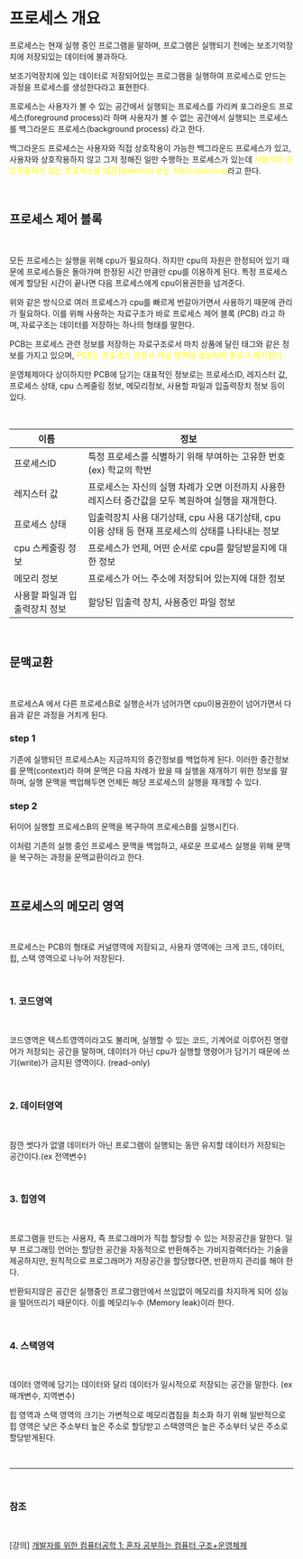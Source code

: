 # 프로세스 개요

프로세스는 현재 실행 중인 프로그램을 말하며, 프로그램은 실행되기 전에는 보조기억장치에 저장되있는 데이터에 불과하다.

보조기억장치에 있는 데이터로 저장되어있는 프로그램을 실행하여 프로세스로 만드는 과정을 프로세스를 생성한다라고 표현한다.

프로세스는 사용자가 볼 수 있는 공간에서 실행되는 프로세스를 가리켜 포그라운드 프로세스(foreground process)라 하며 사용자가 볼 수 없는 공간에서 실행되는 프로세스를 백그라운드 프로세스(background process) 라고 한다.

백그라운드 프로세스는 사용자와 직접 상호작용이 가능한 백그라운드 프로세스가 있고, 사용자와 상호작용하지 않고 그저 정해진 일만 수행하는 프로세스가 있는데 <span style='color: yellow'>사용자와 상호작용하지 않는 프로세스를 데몬(daemon) 또는 서비스(service)</span>라고 한다.

<br>

## 프로세스 제어 블록

<br>

모든 프로세스는 실행을 위해 cpu가 필요하다. 하지만 cpu의 자원은 한정되어 있기 때문에 프로세스들은 돌아가며 한정된 시간 만큼만 cpu를 이용하게 된다. 특정 프로세스에게 할당된 시간이 끝나면 다음 프로세스에게 cpu이용권한을 넘겨준다.

위와 같은 방식으로 여러 프로세스가 cpu를 빠르게 번갈아가면서 사용하기 때문에 관리가 필요하다. 이를 위해 사용하는 자료구조가 바로 프로세스 제어 블록 (PCB) 라고 하며, 자료구조는 데이터를 저장하는 하나의 형태를 말한다.

PCB는 프로세스 관련 정보를 저장하는 자료구조로서 마치 상품에 달린 태그와 같은 정보를 가지고 있으며, <span style='color: yellow'>PCB는 프로세스 생성시 커널 영역에 생성되며 종료시 폐기된다.</span>

운영체제마다 상이하지만 PCB에 담기는 대표적인 정보로는 프로세스ID, 레지스터 값, 프로세스 상태, cpu 스케줄링 정보, 메모리정보, 사용할 파일과 입출력장치 정보 등이 있다.

<br>

|이름|정보|
|----|----| 
|프로세스ID|특정 프로세스를 식별하기 위해 부여하는 고유한 번호 (ex) 학교의 학번|
|레지스터 값|프로세스는 자신의 실행 차례가 오면 이전까지 사용한 레지스터 중간값을 모두 복원하여 실행을 재개한다.|
|프로세스 상태|입출력장치 사용 대기상태, cpu 사용 대기상태, cpu 이용 상태 등 현재 프로세스의 상태를 나타내는 정보|
|cpu 스케줄링 정보|프로세스가 언제, 어떤 순서로 cpu를 할당받을지에 대한 정보|
|메모리 정보|프로세스가 어느 주소에 저장되어 있는지에 대한 정보|
|사용할 파일과 입출력장치 정보|할당된 입출력 장치, 사용중인 파일 정보|

<br>

## 문맥교환

<br>

프로세스A 에서 다른 프로세스B로 실행순서가 넘어가면 cpu이용권한이 넘어가면서 다음과 같은 과정을 거치게 된다.

### step 1
기존에 실행되던 프로세스A는 지금까지의 중간정보를 백업하게 된다. 이러한 중간정보를 문맥(context)라 하며 문맥은 다음 차례가 왔을 때 실행을 재개하기 위한 정보를 말하며, 실행 문맥을 백업해두면 언제든 해당 프로세스의 실행을 재개할 수 있다.

### step 2
뒤이어 실행할 프로세스B의 문맥을 복구하여 프로세스B를 실행시킨다.

이처럼 기존의 실행 중인 프로세스 문맥을 백업하고, 새로운 프로세스 실행을 위해 문맥을 복구하는 과정을 문맥교환이라고 한다.

<br>

## 프로세스의 메모리 영역

<br>

프로세스는 PCB의 형태로 커널영역에 저장되고, 사용자 영역에는 크게 코드, 데이터, 힙, 스택 영역으로 나누어 저장된다.

<br>

### 1. 코드영역

<br>

코드영역은 텍스트영역이라고도 불리며, 실행할 수 있는 코드, 기계어로 이루어진 명령어가 저장되는 공간을 말하며, 데이터가 아닌 cpu가 실행할 명령어가 담기기 때문에 쓰기(write)가 금지된 영역이다. (read-only)

<br>

### 2. 데이터영역

<br>

잠깐 썻다가 없앨 데이터가 아닌 프로그램이 실행되는 동안 유지할 데이터가 저장되는 공간이다.(ex 전역변수)

<br>

### 3. 힙영역

<br>

프로그램을 만드는 사용자, 즉 프로그래머가 직접 할당할 수 있는 저장공간을 말한다. 일부 프로그래밍 언어는 할당한 공간을 자동적으로 반환해주는 가비지컬랙터라는 기술을 제공하지만, 원칙적으로 프로그래머가 저장공간을 할당했다면, 반환까지 관리를 해야 한다. 

반환되지않은 공간은 실행중인 프로그램안에서 쓰임없이 메모리를 차지하게 되어 성능을 떨어뜨리기 때문이다. 이를 메모리누수 (Memory leak)이라 한다.

<br>

### 4. 스택영역

<br>

데이터 영역에 담기는 데이터와 달리 데이터가 일시적으로 저장되는 공간을 말한다. (ex 매개변수, 지역변수)

힙 영역과 스택 영역의 크기는 가변적으로 메모리겹침을 최소화 하기 위해 일반적으로 힙 영역은 낮은 주소부터 높은 주소로 할당받고 스택영역은 높은 주소부터 낮은 주소로 할당받게된다.

<br>

--- 

<br>

### 참조

<br>

[강의] [개발자를 위한 컴퓨터공학 1: 혼자 공부하는 컴퓨터 구조+운영체제](https://www.inflearn.com/course/%ED%98%BC%EC%9E%90-%EA%B3%B5%EB%B6%80%ED%95%98%EB%8A%94-%EC%BB%B4%ED%93%A8%ED%84%B0%EA%B5%AC%EC%A1%B0-%EC%9A%B4%EC%98%81%EC%B2%B4%EC%A0%9C)
